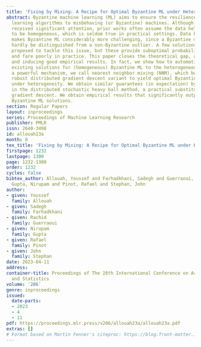 ```yaml
---
title: 'Fixing by Mixing: A Recipe for Optimal Byzantine ML under Heterogeneity'
abstract: Byzantine machine learning (ML) aims to ensure the resilience of distributed
  learning algorithms to misbehaving (or Byzantine) machines. Although this problem
  received significant attention, prior works often assume the data held by the machines
  to be homogeneous, which is seldom true in practical settings. Data heterogeneity
  makes Byzantine ML considerably more challenging, since a Byzantine machine can
  hardly be distinguished from a non-Byzantine outlier. A few solutions have been
  proposed to tackle this issue, but these provide suboptimal probabilistic guarantees
  and fare poorly in practice. This paper closes the theoretical gap, achieving optimality
  and inducing good empirical results. In fact, we show how to automatically adapt
  existing solutions for (homogeneous) Byzantine ML to the heterogeneous setting through
  a powerful mechanism, we call nearest neighbor mixing (NNM), which boosts any standard
  robust distributed gradient descent variant to yield optimal Byzantine resilience
  under heterogeneity. We obtain similar guarantees (in expectation) by plugging NNM
  in the distributed stochastic heavy ball method, a practical substitute to distributed
  gradient descent. We obtain empirical results that significantly outperform state-of-the-art
  Byzantine ML solutions.
section: Regular Papers
layout: inproceedings
series: Proceedings of Machine Learning Research
publisher: PMLR
issn: 2640-3498
id: allouah23a
month: 0
tex_title: 'Fixing by Mixing: A Recipe for Optimal Byzantine ML under Heterogeneity'
firstpage: 1232
lastpage: 1300
page: 1232-1300
order: 1232
cycles: false
bibtex_author: Allouah, Youssef and Farhadkhani, Sadegh and Guerraoui, Rachid and
  Gupta, Nirupam and Pinot, Rafael and Stephan, John
author:
- given: Youssef
  family: Allouah
- given: Sadegh
  family: Farhadkhani
- given: Rachid
  family: Guerraoui
- given: Nirupam
  family: Gupta
- given: Rafael
  family: Pinot
- given: John
  family: Stephan
date: 2023-04-11
address:
container-title: Proceedings of The 26th International Conference on Artificial Intelligence
  and Statistics
volume: '206'
genre: inproceedings
issued:
  date-parts:
  - 2023
  - 4
  - 11
pdf: https://proceedings.mlr.press/v206/allouah23a/allouah23a.pdf
extras: []
# Format based on Martin Fenner's citeproc: https://blog.front-matter.io/posts/citeproc-yaml-for-bibliographies/
---
```

